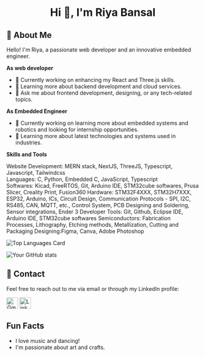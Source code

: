 <h1 align="center">Hi 👋, I'm Riya Bansal</h1>


## 🌈 About Me

Hello! I'm Riya, a passionate web developer and an innovative embedded engineer. 

**As web developer**

- 🔭 Currently working on enhancing my React and Three.js skills.
- 🌱 Learning more about backend development and cloud services.
- 💬 Ask me about frontend development, designing, or any tech-related topics.
  
**As Embedded Engineer**

- 🔭 Currently working on learning more about embedded systems and robotics and looking for internship opportunities.
- 🌱 Learning more about latest technologies and systems used in industries.

**Skills and Tools**

Website Development: MERN stack, NextJS, ThreeJS, Typescript, Javascript, Tailwindcss  
Languages: C, Python, Embedded C, JavaScript, Typescript  
Softwares: Kicad, FreeRTOS, Git, Arduino IDE, STM32cube softwares, Prusa Slicer, Creality Print, Fusion360 
Hardware: STM32F4XXX, STM32H7XXX, ESP32, Arduino, ICs, Circuit Design, Communication Protocols - SPI,
I2C, RS485, CAN, MQTT, etc., Control System, PCB Designing and Soldering, Sensor integrations, Ender 3
Developer Tools: Git, Github, Eclipse IDE, Arduino IDE, STM32cube softwares 
Semiconductors: Fabrication Processes, Lithography, Etching methods, Metallization, Cutting and Packaging
Designing:Figma, Canva, Adobe Photoshop  


![Top Languages Card](https://github-readme-stats.vercel.app/api/top-langs/?username=Riya3002)  
  
![Your GitHub stats](https://github-readme-streak-stats.herokuapp.com/?user=Riya3002)


  ## 📧 Contact

  Feel free to reach out to me via email or through my LinkedIn profile:

  <a href="mailto:riyabansal2103@gmail.com"><img src="https://img.icons8.com/color/48/000000/gmail.png" alt="Gmail" width="30"></a>
  <a href="https://www.linkedin.com/in/riya-bansal-361718230/"><img src="https://img.icons8.com/color/48/000000/linkedin.png" alt="LinkedIn" width="30"></a>

  ## Fun Facts

  - I love music and dancing!
  - I'm passionate about art and crafts.
